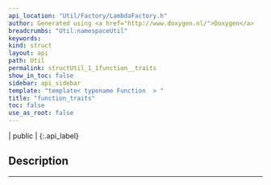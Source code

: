 ```yaml
---
api_location: "Util/Factory/LambdaFactory.h"
author: Generated using <a href="http://www.doxygen.nl/">Doxygen</a>
breadcrumbs: "Util:namespaceUtil"
keywords: 
kind: struct
layout: api
path: Util
permalink: structUtil_1_1function__traits
show_in_toc: false
sidebar: api_sidebar
template: "template< typename Function  > "
title: "function_traits"
toc: false
use_as_root: false
---
```


| public |
{:.api_label}

## Description





-------------------------------------------------------------------

